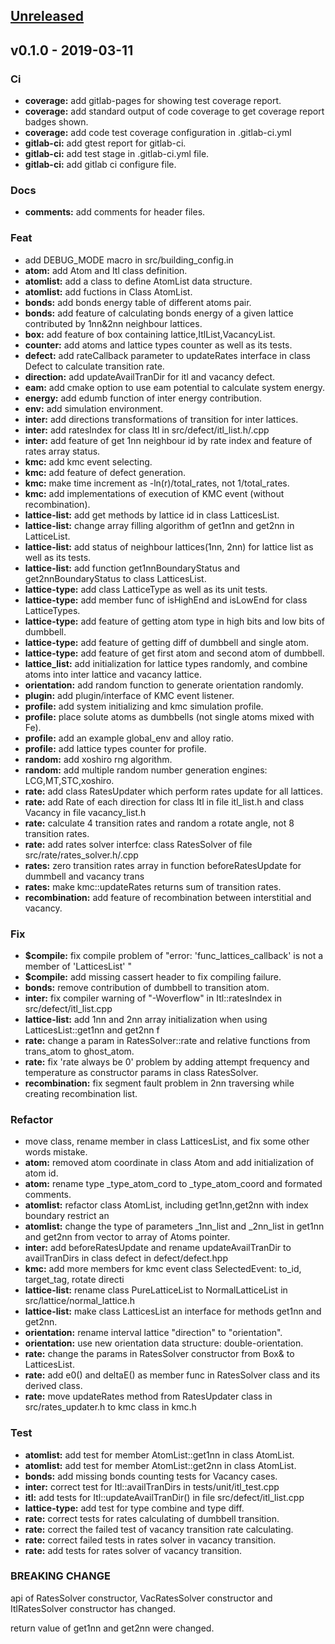 <a name="unreleased"></a>
## [Unreleased]


<a name="v0.1.0"></a>
## v0.1.0 - 2019-03-11
### Ci
- **coverage:** add gitlab-pages for showing test coverage report.
- **coverage:** add standard output of code coverage to get coverage report badges shown.
- **coverage:** add code test coverage configuration in .gitlab-ci.yml
- **gitlab-ci:** add gtest report for gitlab-ci.
- **gitlab-ci:** add test stage in .gitlab-ci.yml file.
- **gitlab-ci:** add gitlab ci configure file.

### Docs
- **comments:** add comments for header files.

### Feat
- add DEBUG_MODE macro  in src/building_config.in
- **atom:** add Atom and Itl class definition.
- **atomlist:** add a class to define AtomList data structure.
- **atomlist:** add fuctions in Class AtomList.
- **bonds:** add bonds energy table of different atoms pair.
- **bonds:** add feature of calculating bonds energy of a given lattice contributed by 1nn&2nn neighbour lattices.
- **box:** add feature of box containing lattice,ItlList,VacancyList.
- **counter:** add atoms and lattice types counter as well as its tests.
- **defect:** add rateCallback parameter to updateRates interface in class Defect to calculate transition rate.
- **direction:** add updateAvailTranDir for itl and vacancy defect.
- **eam:** add cmake option to use eam potential to calculate system energy.
- **energy:** add edumb function of inter energy contribution.
- **env:** add simulation environment.
- **inter:** add directions transformations of transition for inter lattices.
- **inter:** add ratesIndex for class Itl in src/defect/itl_list.h/.cpp
- **inter:** add feature of get 1nn neighbour id by rate index and feature of rates array status.
- **kmc:** add kmc event selecting.
- **kmc:** add feature of defect generation.
- **kmc:** make time increment as -ln(r)/total_rates, not 1/total_rates.
- **kmc:** add implementations of execution of KMC event (without recombination).
- **lattice-list:** add get methods by lattice id in class LatticesList.
- **lattice-list:** change array filling algorithm of get1nn and get2nn in LatticeList.
- **lattice-list:** add status of neighbour lattices(1nn, 2nn) for lattice list as well as its tests.
- **lattice-list:** add function get1nnBoundaryStatus and get2nnBoundaryStatus to class LatticesList.
- **lattice-type:** add class LatticeType as well as its unit tests.
- **lattice-type:** add member func of isHighEnd and isLowEnd for class LatticeTypes.
- **lattice-type:** add feature of getting atom type in high bits and low bits of dumbbell.
- **lattice-type:** add feature of getting diff of dumbbell and single atom.
- **lattice-type:** add feature of get first atom and second atom of dumbbell.
- **lattice_list:** add initialization for lattice types randomly, and combine atoms into inter lattice and vacancy lattice.
- **orientation:** add random function to generate orientation randomly.
- **plugin:** add plugin/interface of KMC event listener.
- **profile:** add system initializing and kmc simulation profile.
- **profile:** place solute atoms as dumbbells (not single atoms mixed with Fe).
- **profile:** add an example global_env and alloy ratio.
- **profile:** add lattice types counter for profile.
- **random:** add xoshiro rng algorithm.
- **random:** add multiple random number generation engines: LCG,MT,STC,xoshiro.
- **rate:** add class RatesUpdater which perform rates update for all lattices.
- **rate:** add Rate of each direction for class Itl in file itl_list.h and class Vacancy in file vacancy_list.h
- **rate:** calculate 4 transition rates and random a rotate angle, not 8 transition rates.
- **rate:** add rates solver interfce: class RatesSolver of file src/rate/rates_solver.h/.cpp
- **rates:** zero transition rates array in function beforeRatesUpdate for dummbell and vacancy trans
- **rates:** make kmc::updateRates returns sum of transition rates.
- **recombination:** add feature of recombination between interstitial and vacancy.

### Fix
- **$compile:** fix compile problem of "error: 'func_lattices_callback' is not a member of 'LatticesList' "
- **$compile:** add missing cassert header to fix compiling failure.
- **bonds:** remove contribution of dumbbell to transition atom.
- **inter:** fix compiler warning of "-Woverflow" in Itl::ratesIndex in src/defect/itl_list.cpp
- **lattice-list:** add 1nn and 2nn array initialization when using LatticesList::get1nn and get2nn f
- **rate:** change a param in RatesSolver::rate and relative functions from trans_atom to ghost_atom.
- **rate:** fix 'rate always be 0' problem by adding attempt frequency and temperature as constructor params in class RatesSolver.
- **recombination:** fix segment fault problem in 2nn traversing while creating recombination list.

### Refactor
- move class, rename member in class LatticesList, and fix some other words mistake.
- **atom:** removed atom coordinate in class Atom and add initialization of atom id.
- **atom:** rename type _type_atom_cord to _type_atom_coord and formated comments.
- **atomlist:** refactor class AtomList, including get1nn,get2nn with index boundary restrict an
- **atomlist:** change the type of parameters _1nn_list and _2nn_list in get1nn and get2nn from vector to array of Atoms pointer.
- **inter:** add beforeRatesUpdate and rename updateAvailTranDir to availTranDirs in class defect in defect/defect.hpp
- **kmc:** add more members for kmc event class SelectedEvent: to_id, target_tag, rotate directi
- **lattice-list:** rename class PureLatticeList to NormalLatticeList in src/lattice/normal_lattice.h
- **lattice-list:** make class LatticesList an interface for methods get1nn and get2nn.
- **orientation:** rename interval lattice "direction" to "orientation".
- **orientation:** use new orientation data structure: double-orientation.
- **rate:** change the params in RatesSolver constructor from Box& to LatticesList.
- **rate:** add e0() and deltaE() as member func in RatesSolver class and its derived class.
- **rate:** move updateRates method from RatesUpdater class in src/rates_updater.h to kmc class in kmc.h

### Test
- **atomlist:** add test for member AtomList::get1nn in class AtomList.
- **atomlist:** add test for member AtomList::get2nn in class AtomList.
- **bonds:** add missing bonds counting tests for Vacancy cases.
- **inter:** correct test for Itl::availTranDirs in tests/unit/itl_test.cpp
- **itl:** add tests for Itl::updateAvailTranDir() in file src/defect/itl_list.cpp
- **lattice-type:** add test for type combine and type diff.
- **rate:** correct tests for rates calculating of dumbbell transition.
- **rate:** correct the failed test of vacancy transition rate calculating.
- **rate:** correct failed tests in rates solver in vacancy transition.
- **rate:** add tests for rates solver of vacancy transition.

### BREAKING CHANGE

api of RatesSolver constructor, VacRatesSolver constructor and ItlRatesSolver
constructor has changed.

return value of get1nn and get2nn were changed.


[Unreleased]: https://git.hpcer.dev/HPCer/misa-kmc/kmc/compare/v0.1.0...HEAD
